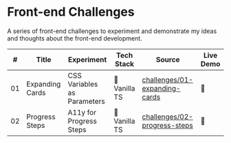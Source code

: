 # Front-end Challenges

A series of front-end challenges to experiment and demonstrate my ideas and thoughts about the front-end development.

| #   | Title           | Experiment                  | Tech Stack   | Source                                                           | Live Demo |
| --- | --------------- | --------------------------- | ------------ | ---------------------------------------------------------------- | --------- |
| 01  | Expanding Cards | CSS Variables as Parameters | 🍦Vanilla TS | [challenges/01-expanding-cards](./challenges/01-expanding-cards) | 🚧        |
| 02  | Progress Steps  | A11y for Progress Steps     | 🍦Vanilla TS | [challenges/02-progress-steps](./challenges/02-progress-steps)   | 🚧        |
